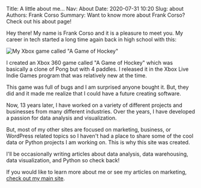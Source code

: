 Title: A little about me...
Nav: About
Date: 2020-07-31 10:20
Slug: about
Authors: Frank Corso
Summary: Want to know more about Frank Corso? Check out his about page!

Hey there! My name is Frank Corso and it is a pleasure to meet you. My career in tech started a long time again back in high school with this:

![My Xbox game called "A Game of Hockey"]({static}/images/a-game-of-hockey-vasculus.jpg)

I created an Xbox 360 game called "A Game of Hockey" which was basically a clone of Pong but with 4 paddles. I released it in the Xbox Live Indie Games program that was relatively new at the time.

This game was full of bugs and I am surprised anyone bought it. But, they did and it made me realize that I could have a future creating software.

Now, 13 years later, I have worked on a variety of different projects and businesses from many different industries. Over the years, I have developed a passion for data analysis and visualization.

But, most of my other sites are focused on marketing, business, or WordPress related topics so I haven't had a place to share some of the cool data or Python projects I am working on. This is why this site was created.

I'll be occasionally writing articles about data analysis, data warehousing, data visualization, and Python so check back!

If you would like to learn more about me or see my articles on marketing, [check out my main site](https://frankcorso.me).